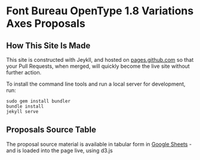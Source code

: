 # Font Bureau OpenType 1.8 Variations Axes Proposals

## How This Site Is Made

This site is constructed with Jeykll, and hosted on [pages.github.com](https://pages.github.com) so that your Pull Requests, when merged, will quickly become the live site without further action.

To install the command line tools and run a local server for development, run:

    sudo gem install bundler
    bundle install
    jekyll serve

## Proposals Source Table

The proposal source material is available in tabular form in [Google Sheets](https://docs.google.com/spreadsheets/d/1lZcLW7xo39zG3TTv6EK3iLs5t8OjWWPJv0lb9qEnsDE/edit?ts=5a1f1fb3#gid=0) - and is loaded into the page live, using d3.js 
